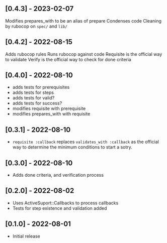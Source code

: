 ## [0.4.3] - 2023-02-07

Modifies prepares_with to be an alias of prepare
Condenses code
Cleaning by rubocop on `spec/` and `lib/`
## [0.4.2] - 2022-08-15

Adds rubocop rules
Runs rubocop against code 
Requisite is the official way to validate
Verify is the official way to check for done criteria


## [0.4.0] - 2022-08-10

- adds tests for prerequisites
- adds tests for steps
- adds tests for valid?
- adds tests for success?
- modifies requisite with prerequisite
- modifies prepares_with with requisite

## [0.3.1] - 2022-08-10

- `requisite :callback` replaces `validates_with :callback` as the official
  way to determine the minimum conditions to start a sotry.

## [0.3.0] - 2022-08-10

- Adds done criteria, and verification process

## [0.2.0] - 2022-08-02

- Uses ActiveSuport::Callbacks to process callbacks
- Tests for step existence and validation added

## [0.1.0] - 2022-08-01

- Initial release
